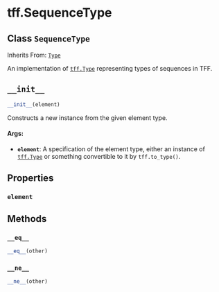 <div itemscope itemtype="http://developers.google.com/ReferenceObject">
<meta itemprop="name" content="tff.SequenceType" />
<meta itemprop="path" content="Stable" />
<meta itemprop="property" content="element"/>
<meta itemprop="property" content="__eq__"/>
<meta itemprop="property" content="__init__"/>
<meta itemprop="property" content="__ne__"/>
</div>

# tff.SequenceType

## Class `SequenceType`

Inherits From: [`Type`](../tff/Type.md)

An implementation of <a href="../tff/Type.md"><code>tff.Type</code></a>
representing types of sequences in TFF.

<h2 id="__init__"><code>__init__</code></h2>

``` python
__init__(element)
```

Constructs a new instance from the given element type.

#### Args:

*   <b>`element`</b>: A specification of the element type, either an instance of
    <a href="../tff/Type.md"><code>tff.Type</code></a> or something convertible
    to it by `tff.to_type()`.

## Properties

<h3 id="element"><code>element</code></h3>





## Methods

<h3 id="__eq__"><code>__eq__</code></h3>

``` python
__eq__(other)
```



<h3 id="__ne__"><code>__ne__</code></h3>

``` python
__ne__(other)
```
